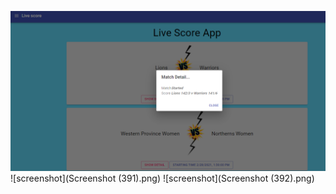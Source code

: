 ![alt text](https://github.com/umakantdubey/CricTracker/blob/main/screenshot/Screenshot%20(391).png)
![screenshot](Screenshot (391).png)
![screenshot](Screenshot (392).png)

